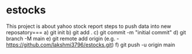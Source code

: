 # estocks
This project is about yahoo stock report
steps to push data into new reposatory===
   a) git init
   b) git add .
   c) git commit -m "initial commit"
   d) git branch -M main
   e) git remote add origin <your reposatory>(e.g. - https://github.com/lakshmi3796/estocks.git)
   f) git push -u origin main

